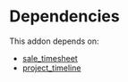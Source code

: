 # Dependencies

This addon depends on:

- [sale_timesheet](https://github.com/bringout/oca-ocb-sale/tree/c17ba68cff0610f4dfb2f6dd7d61af76671084cf/odoo-bringout-oca-ocb-sale_timesheet)
- [project_timeline](https://github.com/bringout/oca-workflow-process)
